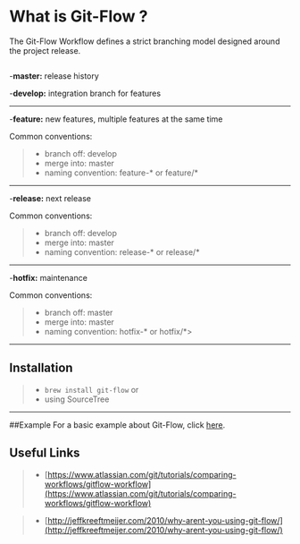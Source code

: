 



What is Git-Flow ?
===================

The Git-Flow Workflow defines a strict branching model designed around the project release.

![<img src="https://www.atlassian.com/git/images/tutorials/collaborating/comparing-workflows/gitflow-workflow/05.svg">](https://www.atlassian.com/git/images/tutorials/collaborating/comparing-workflows/gitflow-workflow/05.svg)


-**master:** release history

-**develop:** integration branch for features

----------

-**feature:** new features, multiple features at the same time

Common conventions:
>- branch off: develop
>- merge into: master
>- naming convention: feature-* or feature/*

----------
-**release:** next release

Common conventions:
>- branch off: develop
>- merge into: master
>- naming convention: release-* or release/*

----------
-**hotfix:** maintenance

Common conventions:
>- branch off: master
>- merge into: master
>- naming convention: hotfix-* or hotfix/*>

----------

## Installation
>- `brew install git-flow`
or
>- using SourceTree


---------

##Example
For a basic example about Git-Flow, click [here](https://www.atlassian.com/git/tutorials/comparing-workflows/gitflow-workflow).

Useful Links
------
>- [https://www.atlassian.com/git/tutorials/comparing-workflows/gitflow-workflow](https://www.atlassian.com/git/tutorials/comparing-workflows/gitflow-workflow)

>- [http://jeffkreeftmeijer.com/2010/why-arent-you-using-git-flow/](http://jeffkreeftmeijer.com/2010/why-arent-you-using-git-flow/)
